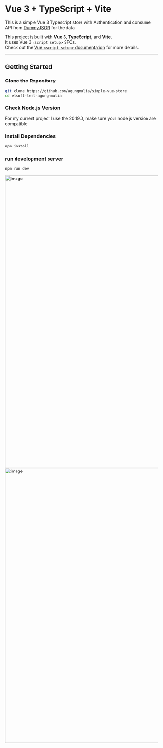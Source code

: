 # Vue 3 + TypeScript + Vite
This is a simple Vue 3 Typescript store with Authentication and consume API from [DummyJSON](https://dummyjson.com/) for the data

This project is built with **Vue 3**, **TypeScript**, and **Vite**.  
It uses Vue 3 `<script setup>` SFCs.  
Check out the [Vue `<script setup>` documentation](https://vuejs.org/api/sfc-script-setup.html) for more details.

---

## Getting Started

### Clone the Repository
```bash
git clone https://github.com/agungmulia/simple-vue-store
cd elsoft-test-agung-mulia
```

### Check Node.js Version
For my current project I use the 20.19.0, make sure your node js version are compatible

### Install Dependencies 
```bash
npm install
```

### run development server
```bash
npm run dev
```
<img width="1914" height="965" alt="image" src="https://github.com/user-attachments/assets/aea842a6-86c6-4f34-82ed-944316d62f56" />
<img width="1916" height="907" alt="image" src="https://github.com/user-attachments/assets/c48889fc-f730-441a-ac6e-114a8e164c29" />


